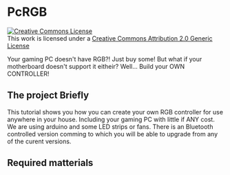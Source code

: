 # PcRGB
<a rel="license" href="http://creativecommons.org/licenses/by/2.0/"><img alt="Creative Commons License" style="border-width:0" src="https://i.creativecommons.org/l/by/2.0/88x31.png" /></a><br />This work is licensed under a <a rel="license" href="http://creativecommons.org/licenses/by/2.0/">Creative Commons Attribution 2.0 Generic License</a>

Your gaming PC doesn't have RGB?! Just buy some! But what if your motherboard doesn't support it eitheir? Well... Build your OWN CONTROLLER!

## The project Briefly 
This tutorial shows you how you can create your own RGB controller for use anywhere in your house. Including your gaming PC with little if ANY cost.
We are using arduino and some LED strips or fans.
There is an Bluetooth controlled version comming to which you will be able to upgrade from any of the curent versions.

## Required matterials

